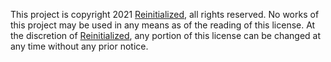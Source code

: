 This project is copyright 2021 [Reinitialized](https://github.com/Reinitialized), all rights reserved.
No works of this project may be used in any means as of the reading of this license. At the discretion of [Reinitialized](https://github.com/Reinitialized), any portion of this license can be changed at any time without any prior notice.